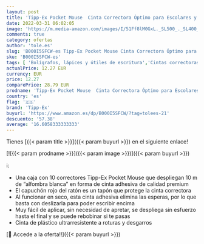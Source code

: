 ```yaml
---
layout: post
title: 'Tipp-Ex Pocket Mouse  Cinta Correctora Óptimo para Escolares y de Oficina  10M X 4 2 Mm  Color Blanco  Paquete de 10 Unidades'
date: 2022-03-31 06:02:05
image: 'https://m.media-amazon.com/images/I/51Ff8lM0GxL._SL500_._SL400_.jpg'
comments: true
category: ofertas
author: 'tole.es'
slug: 'B000I5SFCW-es Tipp-Ex Pocket Mouse Cinta Correctora Óptimo para...'
sku: 'B000I5SFCW-es'
tags: [ 'Bolígrafos, lápices y útiles de escritura','Cintas correctoras de tinta','Correctores y gomas de borrar','Oficina y papelería','tipp-ex', ]
actualPrice: 12.27 EUR
currency: EUR
price: 12.27
comparePrice: 28.79 EUR
prodname: 'Tipp-Ex Pocket Mouse  Cinta Correctora Óptimo para Escolares y de Oficina  10M X 4 2 Mm  Color Blanco  Paquete de 10 Unidades'
country: 'es'
flag: '🇪🇸'
brand: 'Tipp-Ex'
buyurl: 'https://www.amazon.es/dp/B000I5SFCW/?tag=tolees-21'
descuento: '57.38'
average: '16.6058333333333'
---
```


Tienes [{{< param title >}}]({{< param buyurl >}}) en el siguiente enlace!

[![{{< param prodname >}}]({{< param image >}})]({{< param buyurl >}})

ℹ️:

- Una caja con 10 correctores Tipp-Ex Pocket Mouse que despliegan 10 m de “alfombra blanca” en forma de cinta adhesiva de calidad premium
- El capuchón rojo del ratón es un tapón que protege la cinta correctora
- Al funcionar en seco, esta cinta adhesiva elimina las esperas, por lo que basta con deslizarla para poder escribir encima
- Muy fácil de aplicar, sin necesidad de apretar, se despliega sin esfuerzo hasta el final y se puede rebobinar si te pasas
- Cinta de plástico ultrarresistente a roturas y desgarros

[🛒 Accede a la oferta!!]({{< param buyurl >}})
